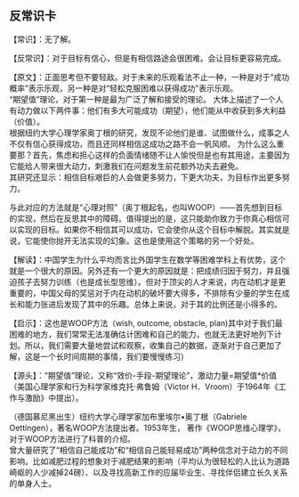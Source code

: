 ## 反常识卡

【常识】：无了解。

【反常识】：对于目标有信心，但是有相信路途会很困难。会让目标更容易完成。

【原文】：正面思考但不要轻敌。对于未来的乐观看法不止一种，一种是对于“成功概率”表示乐观，另一种是对“轻松克服困难以获得成功”表示乐观。  
“期望值”理论，对于第一种是最为广泛了解和接受的理论。
大体上描述了一个人有动力做以下两件事：他们有多大可能成功（期望），他们能从中收获到多大利益（价值）。  
根据纽约大学心理学家奥丁根的研究，发现不论他们是谁、试图做什么，成事之人不仅有信心获得成功，而且还同样相信这成功之路不会一帆风顺。
为什么这么重要那？首先，焦虑和担心这样的负面情绪随不让人愉悦但是也有其用途，主要因为它能给人带来很大动力，刺激我们在问题发生前花额外功夫去避免。  
其研究还显示：相信目标艰巨的人会做更多努力，下更大功夫，为目标作出更多努力。

与此对应的方法就是“心理对照”（奥丁根起名，也叫WOOP）——首先想到目标的实现，然后在反思其中的障碍。值得提出的是，这只能助你致力于你真心相信可以实现的目标。如果你不相信其可以成功，它会使你从这个目标中解脱。其实就是说，它能使你抛开无法实现的幻象。这也是使用这个策略的另一个好处。

【解读】：中国学生为什么平均而言比外国学生在数学等困难学科上有优势，这个就是一个很大的原因。另外还有一个更大的原因就是：把成绩归因于努力，并且强迫孩子去努力训练（也是成长型思维）。但对于顶尖的人才来说，内在动机才是更重要的，中国父母的奖惩对于内在动机的破坏要大得多，不排除有少量的学生在成长和能力张进后发现了其中的乐趣。总体上来说，对于其的比例还是小得多的。

【启示】：这也是WOOP方法（wish, outcome, obstacle, plan)其中对于我们最困难的地方，我们常常无法准确估计困难和自己的能力，也就无法更好地列下计划。所以，我们需要大量地尝试和观察，收集自己的数据，逐渐对于自己更加了解，这是一个长时间周期的事情，我们要慢慢练习）

【源头】：“期望值”理论，又称“效价-手段-期望理论”，激动力量=期望值*价值（美国心理学家和行为科学家维克托·弗鲁姆（Victor H．Vroom）于1964年《工作与激励》中提出）。

（德国慕尼黑出生）纽约大学心理学家加布里埃尔•奥丁根（Gabriele Oettingen），著名WOOP方法提出者。1953年生，
著作《WOOP思维心理学》，对于WOOP方法进行了科普的介绍。  
曾大量研究了“相信自己能成功”和“相信自己能轻易成功”两种信念对于动力的不同影响。比如减肥过程的想象对于减肥结果的影响（平均认为很轻松的人比认为道路崎岖的人少减掉24磅）、以及寻找高新工作的应届毕业生、寻找伴侣建立长久关系的单身人士。
